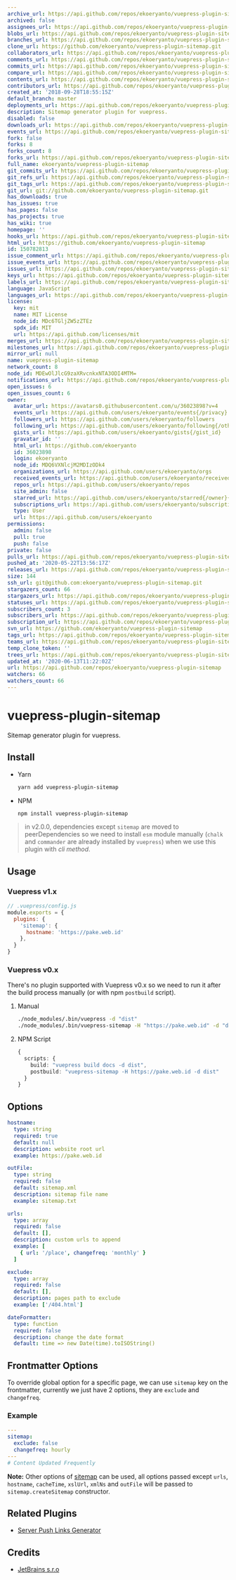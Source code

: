 ```yaml
---
archive_url: https://api.github.com/repos/ekoeryanto/vuepress-plugin-sitemap/{archive_format}{/ref}
archived: false
assignees_url: https://api.github.com/repos/ekoeryanto/vuepress-plugin-sitemap/assignees{/user}
blobs_url: https://api.github.com/repos/ekoeryanto/vuepress-plugin-sitemap/git/blobs{/sha}
branches_url: https://api.github.com/repos/ekoeryanto/vuepress-plugin-sitemap/branches{/branch}
clone_url: https://github.com/ekoeryanto/vuepress-plugin-sitemap.git
collaborators_url: https://api.github.com/repos/ekoeryanto/vuepress-plugin-sitemap/collaborators{/collaborator}
comments_url: https://api.github.com/repos/ekoeryanto/vuepress-plugin-sitemap/comments{/number}
commits_url: https://api.github.com/repos/ekoeryanto/vuepress-plugin-sitemap/commits{/sha}
compare_url: https://api.github.com/repos/ekoeryanto/vuepress-plugin-sitemap/compare/{base}...{head}
contents_url: https://api.github.com/repos/ekoeryanto/vuepress-plugin-sitemap/contents/{+path}
contributors_url: https://api.github.com/repos/ekoeryanto/vuepress-plugin-sitemap/contributors
created_at: '2018-09-28T18:55:15Z'
default_branch: master
deployments_url: https://api.github.com/repos/ekoeryanto/vuepress-plugin-sitemap/deployments
description: Sitemap generator plugin for vuepress.
disabled: false
downloads_url: https://api.github.com/repos/ekoeryanto/vuepress-plugin-sitemap/downloads
events_url: https://api.github.com/repos/ekoeryanto/vuepress-plugin-sitemap/events
fork: false
forks: 8
forks_count: 8
forks_url: https://api.github.com/repos/ekoeryanto/vuepress-plugin-sitemap/forks
full_name: ekoeryanto/vuepress-plugin-sitemap
git_commits_url: https://api.github.com/repos/ekoeryanto/vuepress-plugin-sitemap/git/commits{/sha}
git_refs_url: https://api.github.com/repos/ekoeryanto/vuepress-plugin-sitemap/git/refs{/sha}
git_tags_url: https://api.github.com/repos/ekoeryanto/vuepress-plugin-sitemap/git/tags{/sha}
git_url: git://github.com/ekoeryanto/vuepress-plugin-sitemap.git
has_downloads: true
has_issues: true
has_pages: false
has_projects: true
has_wiki: true
homepage: ''
hooks_url: https://api.github.com/repos/ekoeryanto/vuepress-plugin-sitemap/hooks
html_url: https://github.com/ekoeryanto/vuepress-plugin-sitemap
id: 150782813
issue_comment_url: https://api.github.com/repos/ekoeryanto/vuepress-plugin-sitemap/issues/comments{/number}
issue_events_url: https://api.github.com/repos/ekoeryanto/vuepress-plugin-sitemap/issues/events{/number}
issues_url: https://api.github.com/repos/ekoeryanto/vuepress-plugin-sitemap/issues{/number}
keys_url: https://api.github.com/repos/ekoeryanto/vuepress-plugin-sitemap/keys{/key_id}
labels_url: https://api.github.com/repos/ekoeryanto/vuepress-plugin-sitemap/labels{/name}
language: JavaScript
languages_url: https://api.github.com/repos/ekoeryanto/vuepress-plugin-sitemap/languages
license:
  key: mit
  name: MIT License
  node_id: MDc6TGljZW5zZTEz
  spdx_id: MIT
  url: https://api.github.com/licenses/mit
merges_url: https://api.github.com/repos/ekoeryanto/vuepress-plugin-sitemap/merges
milestones_url: https://api.github.com/repos/ekoeryanto/vuepress-plugin-sitemap/milestones{/number}
mirror_url: null
name: vuepress-plugin-sitemap
network_count: 8
node_id: MDEwOlJlcG9zaXRvcnkxNTA3ODI4MTM=
notifications_url: https://api.github.com/repos/ekoeryanto/vuepress-plugin-sitemap/notifications{?since,all,participating}
open_issues: 6
open_issues_count: 6
owner:
  avatar_url: https://avatars0.githubusercontent.com/u/36023898?v=4
  events_url: https://api.github.com/users/ekoeryanto/events{/privacy}
  followers_url: https://api.github.com/users/ekoeryanto/followers
  following_url: https://api.github.com/users/ekoeryanto/following{/other_user}
  gists_url: https://api.github.com/users/ekoeryanto/gists{/gist_id}
  gravatar_id: ''
  html_url: https://github.com/ekoeryanto
  id: 36023898
  login: ekoeryanto
  node_id: MDQ6VXNlcjM2MDIzODk4
  organizations_url: https://api.github.com/users/ekoeryanto/orgs
  received_events_url: https://api.github.com/users/ekoeryanto/received_events
  repos_url: https://api.github.com/users/ekoeryanto/repos
  site_admin: false
  starred_url: https://api.github.com/users/ekoeryanto/starred{/owner}{/repo}
  subscriptions_url: https://api.github.com/users/ekoeryanto/subscriptions
  type: User
  url: https://api.github.com/users/ekoeryanto
permissions:
  admin: false
  pull: true
  push: false
private: false
pulls_url: https://api.github.com/repos/ekoeryanto/vuepress-plugin-sitemap/pulls{/number}
pushed_at: '2020-05-22T13:56:17Z'
releases_url: https://api.github.com/repos/ekoeryanto/vuepress-plugin-sitemap/releases{/id}
size: 144
ssh_url: git@github.com:ekoeryanto/vuepress-plugin-sitemap.git
stargazers_count: 66
stargazers_url: https://api.github.com/repos/ekoeryanto/vuepress-plugin-sitemap/stargazers
statuses_url: https://api.github.com/repos/ekoeryanto/vuepress-plugin-sitemap/statuses/{sha}
subscribers_count: 3
subscribers_url: https://api.github.com/repos/ekoeryanto/vuepress-plugin-sitemap/subscribers
subscription_url: https://api.github.com/repos/ekoeryanto/vuepress-plugin-sitemap/subscription
svn_url: https://github.com/ekoeryanto/vuepress-plugin-sitemap
tags_url: https://api.github.com/repos/ekoeryanto/vuepress-plugin-sitemap/tags
teams_url: https://api.github.com/repos/ekoeryanto/vuepress-plugin-sitemap/teams
temp_clone_token: ''
trees_url: https://api.github.com/repos/ekoeryanto/vuepress-plugin-sitemap/git/trees{/sha}
updated_at: '2020-06-13T11:22:02Z'
url: https://api.github.com/repos/ekoeryanto/vuepress-plugin-sitemap
watchers: 66
watchers_count: 66
---
```


# vuepress-plugin-sitemap

Sitemap generator plugin for vuepress.


## Install

* Yarn

  ```sh
  yarn add vuepress-plugin-sitemap
  ```

* NPM

  ```sh
  npm install vuepress-plugin-sitemap
  ```

> in v2.0.0, dependencies except `sitemap` are moved to peerDependencies so we need to install `esm` module manually (`chalk` and `commander` are already installed by `vuepress`) when we use this plugin with *cli method*.


## Usage

### Vuepress v1.x

```js
// .vuepress/config.js
module.exports = {
  plugins: {
    'sitemap': {
      hostname: 'https://pake.web.id'
    },
  }
}
```

### Vuepress v0.x

There's no plugin supported with Vuepress v0.x so we need to run it after the build process manually (or with npm `postbuild` script).

1. Manual

   ```sh
   ./node_modules/.bin/vuepress -d "dist"
   ./node_modules/.bin/vuepress-sitemap -H "https://pake.web.id" -d "dist"
   ```

2. NPM Script

   ```ts
   {
     scripts: {
       build: "vuepress build docs -d dist",
       postbuild: "vuepress-sitemap -H https://pake.web.id -d dist"
     }
   }
   ```


## Options

```yml
hostname:
  type: string
  required: true
  default: null
  description: website root url
  example: https://pake.web.id

outFile:
  type: string
  required: false
  default: sitemap.xml
  description: sitemap file name
  example: sitemap.txt

urls:
  type: array
  required: false
  default: [],
  description: custom urls to append
  example: [
    { url: '/place', changefreq: 'monthly' }
  ]

exclude:
  type: array
  required: false
  default: [],
  description: pages path to exclude
  example: ['/404.html']

dateFormatter:
  type: function
  required: false
  description: change the date format
  default: time => new Date(time).toISOString()
```


## Frontmatter Options

To override global option for a specific page, we can use `sitemap` key on the frontmatter,
currently we just have 2 options, they are `exclude` and `changefreq`.


### Example

```yml
---
sitemap:
  exclude: false
  changefreq: hourly
---
# Content Updated Frequently
```

**Note:**
Other options of [sitemap](https://npm.im/sitemap) can be used, all options passed except `urls`, `hostname`, `cacheTime`, `xslUrl`, `xmlNs` and `outFile` will be passed to `sitemap.createSitemap` constructor.


## Related Plugins

* [Server Push Links Generator](https://github.com/ekoeryanto/vuepress-plugin-server-push)


## Credits
* [JetBrains s.r.o](https://www.jetbrains.com/?from=vuepress-plugin-sitemap)

